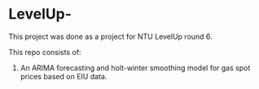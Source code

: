 # LevelUp-

This project was done as a project for NTU LevelUp round 6.

This repo consists of:

1. An ARIMA forecasting and holt-winter smoothing model for gas spot prices based on EIU data.
